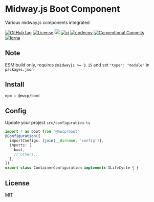 # Midway.js Boot Component

Various midway.js components integrated


[![GitHub tag](https://img.shields.io/github/tag/waitingsong/midway-boot)]()
[![License](https://img.shields.io/badge/license-MIT-blue.svg)](https://opensource.org/licenses/MIT)
[![](https://img.shields.io/badge/lang-TypeScript-blue.svg)]()
[![ci](https://github.com/waitingsong/midway-boot/actions/workflows/nodejs.yml/badge.svg
)](https://github.com/waitingsong/midway-boot/actions)
[![codecov](https://codecov.io/gh/waitingsong/midway-boot/graph/badge.svg?token=EA9vubhbiL)](https://codecov.io/gh/waitingsong/midway-boot)
[![Conventional Commits](https://img.shields.io/badge/Conventional%20Commits-1.0.0-yellow.svg)](https://conventionalcommits.org)
[![lerna](https://img.shields.io/badge/maintained%20with-lerna-cc00ff.svg)](https://lernajs.io/)


## Note

ESM build only, requires `@midwayjs >= 3.15` and set `"type": "module"` in `packages.json`

## Install

```sh
npm i @mwcp/boot
```


## Config

Update your project `src/configuration.ts`

```ts
import * as boot from '@mwcp/boot'
@Configuration({
  importConfigs: [join(__dirname, 'config')],
  imports: [
    boot,
    // others...
  ],
})
export class ContainerConfiguration implements ILifeCycle { }
```


## License
[MIT](LICENSE)



<br>

